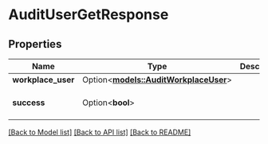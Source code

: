 # AuditUserGetResponse

## Properties

Name | Type | Description | Notes
------------ | ------------- | ------------- | -------------
**workplace_user** | Option<[**models::AuditWorkplaceUser**](AuditWorkplaceUser.md)> |  | [optional]
**success** | Option<**bool**> |  | [optional][default to true]

[[Back to Model list]](../README.md#documentation-for-models) [[Back to API list]](../README.md#documentation-for-api-endpoints) [[Back to README]](../README.md)


